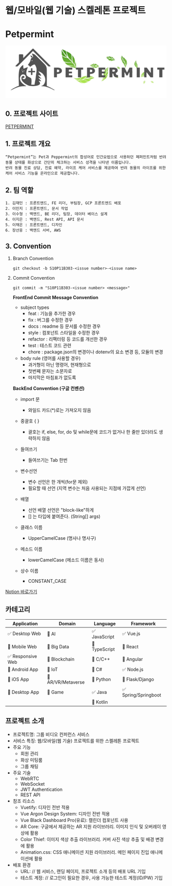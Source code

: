 # 웹/모바일(웹 기술) 스켈레톤 프로젝트
# Petpermint
![logo.png](./logo.png)
## 0. 프로젝트 사이트
[PETPERMINT](https://petpermint.store/)

## 1. 프로젝트 개요

    “Petpermint”는 Pet과 Peppermint의 합성어로 민간요법으로 사용하던 페퍼민트처럼 반려동물 상태를 화상으로 간단히 체크하는 서비스 성격을 나타낸 이름입니다.
    반려 동물 진료 상담, 진료 예약, 라이프 케어 서비스를 제공하여 반려 동물의 라이프를 위한 
    케어 서비스 기능을 온라인으로 제공합니다. 
    
## 2. 팀 역할
    1. 김재민 : 프론트엔드, FE 리더, 부팀장, GCP 프론트엔드 배포
    2. 이민지 : 프론트엔드, 문서 작업
    3. 이수형 : 백엔드, BE 리더, 팀장, 데이터 베이스 설계
    4. 이지은 : 백엔드, Rest API, API 문서
    5. 이채은 : 프론트엔드, 디자인
    6. 장선웅 : 백엔드 서버, AWS
    
## 3. Convention
 
1. Branch Convention

    ```
    git checkout -b S10P11B303-<issue number>-<issue name>
    ```
    
2. Commit Convention
    
    ```
    git commit -m "S10P11B303-<issue number> <message>"
    ```
    

    **FrontEnd Commit Message Convention**
    - subject types
        - feat : 기능을 추가한 경우
        - fix : 버그를 수정한 경우
        - docs : readme 등 문서를 수정한 경우
        - style : 컴포넌트 스타일을 수정한 경우
        - refactor : 리팩터링 등 코드를 개선한 경우
        - test : 테스트 코드 관련
        - chore : package.json의 변경이나 dotenv의 요소 변경 등, 모듈의 변경
    - body rule (영어를 사용할 경우)
        - 과거형이 아닌 명령어, 현재형으로
        - 첫번째 문자는 소문자로
        - 마지막은 마침표가 없도록
    
    
    
    **BackEnd Convention (구글 컨벤션)**
    - import 문
        - 와일드 카드(*)로는 가져오지 않음
    - 중괄호 { }
        - 괄호는 if, else, for, do 및 while문에 코드가 없거나 한 줄만 있더라도 생략하지 않음
    - 들여쓰기
        - 들여쓰기는 Tab 한번
    - 변수선언
        - 변수 선언은 한 개씩(for문 제외)
        - 필요할 때 선언 (지역 변수는 처음 사용되는 지점에 가깝게 선언)
    - 배열
        - 선언 배열 선언은 "block-like"하게
        - [] 는 타입에 붙여준다. (String[] args)
    - 클래스 이름
        - UpperCamelCase (명사나 명사구)
    - 메소드 이름
        - lowerCamelCase (메소드 이름은 동사)
    
    
    - 상수 이름
        - CONSTANT_CASE

[Notion 바로가기](https://indigo-scabiosa-f63.notion.site/pjt-7bd879926fb1483aa1c82926850fbf51)

<!-- 필수 항목 -->

## 카테고리

| Application | Domain | Language | Framework |
| ---- | ---- | ---- | ---- |
| :white_check_mark: Desktop Web | :black_square_button: AI | :white_check_mark: JavaScript | :white_check_mark: Vue.js |
| :black_square_button: Mobile Web | :black_square_button: Big Data | :black_square_button: TypeScript | :black_square_button: React |
| :white_check_mark: Responsive Web | :black_square_button: Blockchain | :black_square_button: C/C++ | :black_square_button: Angular |
| :black_square_button: Android App | :black_square_button: IoT | :black_square_button: C# | :white_check_mark: Node.js |
| :black_square_button: iOS App | :black_square_button: AR/VR/Metaverse | :black_square_button: Python | :black_square_button: Flask/Django |
| :black_square_button: Desktop App | :black_square_button: Game | :white_check_mark: Java | :white_check_mark: Spring/Springboot |
| | | :black_square_button: Kotlin | |

<!-- 필수 항목 -->

## 프로젝트 소개

* 프로젝트명: 그룹 비디오 컨퍼런스 서비스
* 서비스 특징: 웹/모바일(웹 기술) 프로젝트를 위한 스켈레톤 프로젝트
* 주요 기능
  - 회원 관리
  - 화상 미팅룸
  - 그룹 채팅
* 주요 기술
  - WebRTC
  - WebSocket
  - JWT Authentication
  - REST API
* 참조 리소스
  * Vuetify: 디자인 전반 적용
  * Vue Argon Design System: 디자인 전반 적용
  * Vue Black Dashboard Pro(유료): 캘린더 컴포넌트 사용
  * AR Core: 구글에서 제공하는 AR 지원 라이브러리. 이미지 인식 및 오버레이 영상에 활용
  * Color Thief: 이미지 색상 추출 라이브러리. 커버 사진 색상 추출 및 배경 변경에 활용
  * Animation.css: CSS 애니메이션 지원 라이브러리. 메인 페이지 진입 애니메이션에 활용
* 배포 환경
  - URL: // 웹 서비스, 랜딩 페이지, 프로젝트 소개 등의 배포 URL 기입
  - 테스트 계정: // 로그인이 필요한 경우, 사용 가능한 테스트 계정(ID/PW) 기입

